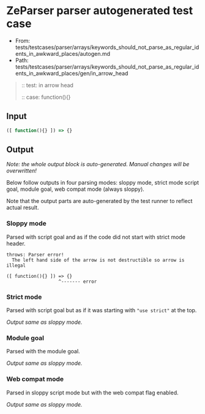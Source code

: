 # ZeParser parser autogenerated test case

- From: tests/testcases/parser/arrays/keywords_should_not_parse_as_regular_idents_in_awkward_places/autogen.md
- Path: tests/testcases/parser/arrays/keywords_should_not_parse_as_regular_idents_in_awkward_places/gen/in_arrow_head

> :: test: in arrow head
>
> :: case: function(){}

## Input


`````js
([ function(){} ]) => {}
`````

## Output

_Note: the whole output block is auto-generated. Manual changes will be overwritten!_

Below follow outputs in four parsing modes: sloppy mode, strict mode script goal, module goal, web compat mode (always sloppy).

Note that the output parts are auto-generated by the test runner to reflect actual result.

### Sloppy mode

Parsed with script goal and as if the code did not start with strict mode header.

`````
throws: Parser error!
  The left hand side of the arrow is not destructible so arrow is illegal

([ function(){} ]) => {}
                   ^------- error
`````

### Strict mode

Parsed with script goal but as if it was starting with `"use strict"` at the top.

_Output same as sloppy mode._

### Module goal

Parsed with the module goal.

_Output same as sloppy mode._

### Web compat mode

Parsed in sloppy script mode but with the web compat flag enabled.

_Output same as sloppy mode._
